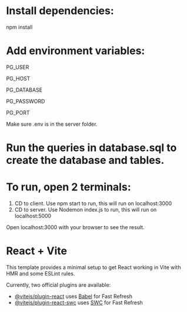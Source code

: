 # **Install dependencies:**

npm install

# **Add environment variables:**

PG_USER

PG_HOST

PG_DATABASE

PG_PASSWORD

PG_PORT

Make sure .env is in the server folder.

# **Run the queries in database.sql to create the database and tables.**

# **To run, open 2 terminals:**

1) CD to client. Use npm start to run, this will run on localhost:3000
2) CD to server. Use Nodemon index.js to run, this will run on localhost:5000

Open localhost:3000 with your browser to see the result.

# React + Vite

This template provides a minimal setup to get React working in Vite with HMR and some ESLint rules.

Currently, two official plugins are available:

- [@vitejs/plugin-react](https://github.com/vitejs/vite-plugin-react/blob/main/packages/plugin-react/README.md) uses [Babel](https://babeljs.io/) for Fast Refresh
- [@vitejs/plugin-react-swc](https://github.com/vitejs/vite-plugin-react-swc) uses [SWC](https://swc.rs/) for Fast Refresh
